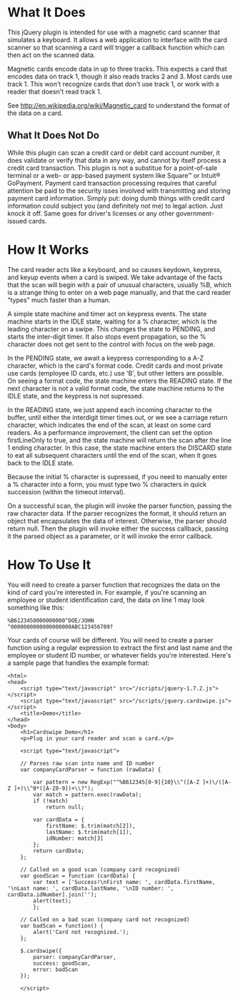 # What It Does
This jQuery plugin is intended for use with a magnetic card scanner that simulates a keyboard.  It allows a
web application to interface with the card scanner so that scanning a card will trigger a callback function
which can then act on the scanned data.

Magnetic cards encode data in up to three tracks.  This expects a card that encodes data on track 1, though
it also reads tracks 2 and 3.  Most cards use track 1.  This won't recognize cards that don't use track 1,
or work with a reader that doesn't read track 1.

See <http://en.wikipedia.org/wiki/Magnetic_card> to understand the format of the data on a card.

## What It Does Not Do
While this plugin can scan a credit card or debit card account number, it does validate or verify that data in any way,
and cannot by itself process a credit card transaction.  This plugin is not a substitue for a point-of-sale
terminal or a web- or app-based payment system like Square&#8482; or Intuit&reg; GoPayment.
Payment card transaction processing requires that careful attention be paid to the security
isses involved with transmitting and storing payment card information.  Simply put: doing dumb things with credit
card information could subject you (and definitely not me) to legal action.  Just knock it off.  Same goes
for driver's licenses or any other government-issued cards.

# How It Works
The card reader acts like a keyboard, and so causes keydown, keypress, and keyup events when a card is swiped.
We take advantage of the facts that the scan will begin with a pair of unusual characters, usually %B, which
is a strange thing to enter on a web page manually, and that the card reader "types" much faster than a human.
	
A simple state machine and timer act on keypress events.  The state machine starts in the IDLE state, waiting
for a % character, which is the leading character on a swipe.  This changes the state to PENDING, and starts
the inter-digit timer.  It also stops event propagation, so the % character does not get sent to the control
with focus on the web page.

In the PENDING state, we await a keypress corresponding to a A-Z character, which is the card's format code.
Credit cards and most private use cards (employee ID cards, etc.) use 'B', but other letters are possible.
On seeing a format code, the state machine enters the READING state.  If the next character is not a valid
format code, the state machine returns to the IDLE state, and the keypress is not supressed.

In the READING state, we just append each incoming character to the buffer, until either the interdigit timer
times out, or we see a carriage return character, which indicates the end of the scan, at least on some card
readers. As a performance improvement, the client can set the option firstLineOnly to true, and the
state machine will return the scan after the line 1 ending character.  In this case, the state machine enters
the DISCARD state to eat all subsequent characters until the end of the scan, when it goes back to the IDLE state.

Because the initial % character is supressed, if you need to manually enter a % character into a form, you
must type two % characters in quick succession (within the timeout interval).

On a successful scan, the plugin will invoke the parser function, passing the raw character data.  If the
parser recognizes the format, it should return an object that encapsulates the data of interest.  Otherwise,
the parser should return null. Then the plugin will invoke either the success callback, passing it the parsed
object as a parameter, or it will invoke the error callback.

# How To Use It
You will need to create a parser function that recognizes the data on the kind of card you're interested in.  For
example, if you're scanning an employee or student identification card, the data on line 1 may look something like this:

	%B6123450000000000^DOE/JOHN                  ^0000000000000000000ABC123456789?

Your cards of course will be different.  You will need to create a parser function using a regular expression to extract
the first and last name and the employee or student ID number, or whatever fields you're interested.
Here's a sample page that handles the example format:

	<html>
	<head>
		<script type="text/javascript" src="/scripts/jquery-1.7.2.js"></script>
		<script type="text/javascript" src="/scripts/jquery.cardswipe.js"></script>
		<title>Demo</title>
	</head>
	<body>
		<h1>Cardswipe Demo</h1>
		<p>Plug in your card reader and scan a card.</p>

		<script type="text/javascript">

		// Parses raw scan into name and ID number
		var companyCardParser = function (rawData) {

			var pattern = new RegExp("^%B612345[0-9]{10}\\^([A-Z ]+)\/([A-Z ]+)\\^0*([A-Z0-9])+\\?");
			var match = pattern.exec(rawData);
			if (!match)
				return null;

			var cardData = {
				firstName: $.trim(match[2]),
				lastName: $.trim(match[1]),
				idNumber: match[3]
			};
			return cardData;
		};

		// Called on a good scan (company card recognized)
		var goodScan = function (cardData) {
			var text = ['Success!\nFirst name: ', cardData.firstName, '\nLast name: ', cardData.lastName, '\nID number: ', cardData.idNumber].join('');
			alert(text);
			};

		// Called on a bad scan (company card not recognized)
		var badScan = function() {
			alert('Card not recognized.');
		};

		$.cardswipe({
			parser: companyCardParser,
			success: goodScan,
			error: badScan
		});

		</script>



